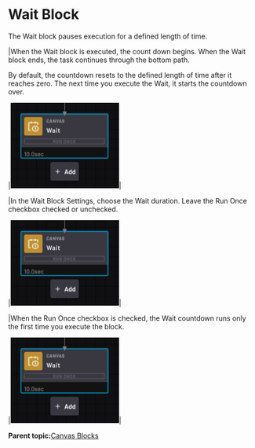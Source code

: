 # Wait Block

The Wait block pauses execution for a defined length of time.

|When the Wait block is executed, the count down begins. When the Wait block ends, the task continues through the bottom path.

By default, the countdown resets to the defined length of time after it reaches zero. The next time you execute the Wait, it starts the countdown over.

|![](../Images/TaskCanvasBlockGlossary/Canvas-Block-Wait.png)|

|In the Wait Block Settings, choose the Wait duration. Leave the Run Once checkbox checked or unchecked.

|![](../Images/TaskCanvasBlockGlossary/Canvas-Block-Wait.png)|

|When the Run Once checkbox is checked, the Wait countdown runs only the first time you execute the block.

|![](../Images/TaskCanvasBlockGlossary/Canvas-Block-Wait.png)|

**Parent topic:**[Canvas Blocks](../TaskCanvasBlockGlossary/Canvas-Overview.md)

